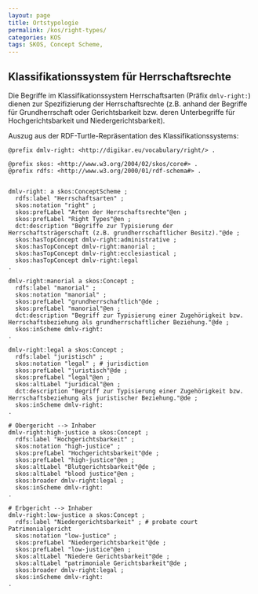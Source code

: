```yaml
---
layout: page
title: Ortstypologie
permalink: /kos/right-types/
categories: KOS
tags: SKOS, Concept Scheme, 
---
```


## Klassifikationssystem für Herrschaftsrechte

Die Begriffe im Klassifikationssystem Herrschaftsarten (Präfix `dmlv-right:`) dienen zur Spezifizierung der Herrschaftsrechte (z.B. anhand der Begriffe für Grundherrschaft oder Gerichtsbarkeit bzw. deren Unterbegriffe für Hochgerichtsbarkeit und Niedergerichtsbarkeit).

Auszug aus der RDF-Turtle-Repräsentation des Klassifikationssystems:

```turtle
@prefix dmlv-right: <http://digikar.eu/vocabulary/right/> .

@prefix skos: <http://www.w3.org/2004/02/skos/core#> .
@prefix rdfs: <http://www.w3.org/2000/01/rdf-schema#> .


dmlv-right: a skos:ConceptScheme ;
  rdfs:label "Herrschaftsarten" ;
  skos:notation "right" ;
  skos:prefLabel "Arten der Herrschaftsrechte"@en ;
  skos:prefLabel "Right Types"@en ;
  dct:description "Begriffe zur Typisierung der Herrschaftsträgerschaft (z.B. grundherrschaftlicher Besitz)."@de ;
  skos:hasTopConcept dmlv-right:administrative ;
  skos:hasTopConcept dmlv-right:manorial ;
  skos:hasTopConcept dmlv-right:ecclesiastical ;
  skos:hasTopConcept dmlv-right:legal
.

dmlv-right:manorial a skos:Concept ;
  rdfs:label "manorial" ;
  skos:notation "manorial" ;
  skos:prefLabel "grundherrschaftlich"@de ;
  skos:prefLabel "manorial"@en ;
  dct:description "Begriff zur Typisierung einer Zugehörigkeit bzw. Herrschaftsbeziehung als grundherrschaftlicher Beziehung."@de ;
  skos:inScheme dmlv-right: 
.

dmlv-right:legal a skos:Concept ;
  rdfs:label "juristisch" ;
  skos:notation "legal" ; # jurisdiction 
  skos:prefLabel "juristisch"@de ;
  skos:prefLabel "legal"@en ;
  skos:altLabel "juridical"@en ;
  dct:description "Begriff zur Typisierung einer Zugehörigkeit bzw. Herrschaftsbeziehung als juristischer Beziehung."@de ;
  skos:inScheme dmlv-right: 
.

# Obergericht --> Inhaber 
dmlv-right:high-justice a skos:Concept ;
  rdfs:label "Hochgerichtsbarkeit" ; 
  skos:notation "high-justice" ;
  skos:prefLabel "Hochgerichtsbarkeit"@de ;
  skos:prefLabel "high-justice"@en ;
  skos:altLabel "Blutgerichtsbarkeit"@de ;
  skos:altLabel "blood justice"@en ;
  skos:broader dmlv-right:legal ;
  skos:inScheme dmlv-right: 
.

# Erbgericht --> Inhaber 
dmlv-right:low-justice a skos:Concept ;
  rdfs:label "Niedergerichtsbarkeit" ; # probate court  Patrimonialgericht 
  skos:notation "low-justice" ;
  skos:prefLabel "Niedergerichtsbarkeit"@de ;
  skos:prefLabel "low-justice"@en ;
  skos:altLabel "Niedere Gerichtsbarkeit"@de ;
  skos:altLabel "patrimoniale Gerichtsbarkeit"@de ;
  skos:broader dmlv-right:legal ;
  skos:inScheme dmlv-right: 
.

```

